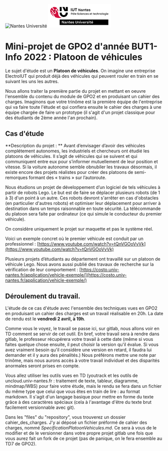 <img src="https://www.univ-nantes.fr/medias/photo/logotype-nantes-u-noir-72dpi_1638965800927-png?ID_FICHE=1482184" alt="Nantes Université" width="200"/>
<img src=../pictures/LOGO_PRINCIPAL_IUT_NANTES_CMJN.png alt="IUT Nantes" width="200"/>

# Mini-projet de GPO2 d'année BUT1-Info 2022 : Platoon de véhicules

Le sujet d'étude est un **Platoon de véhicules**.
On imagine une entreprise ElectroIUT qui produit déjà des véhicules qui peuvent rouler en train en se suivant les uns les autres.

Nous allons traiter la première partie du projet en mettant en oeuvre l'ensemble du contenu du module de GPO2 et en produisant un cahier des charges.
Imaginons que votre trinôme est la première équipe de l'entreprise qui va faire toute l'étude et qui confiera ensuite le cahier des charges à une équipe chargée de faire un prototype (il s'agit d'un projet classique pour des étudiants de 2ème année l'an prochain).

## Cas d'étude

**Description du projet : ** 
Avant d’envisager d’avoir des véhicules complétement autonomes, les industriels et chercheurs ont étudié les platoons de véhicules. 
Il s’agit de véhicules qui se suivent et qui communiquent entre eux pour s’informer mutuellement de leur position et vitesse. 
Si la voiture autonome semble obnubiler les travaux désormais, il existe encore des projets réalistes pour créer des platoons de semi-remorques formant des « trains » sur l’autoroute.

Nous étudions un projet de développement d’un logiciel de tels véhicules à partir de robots Lego. 
Le but est de faire se déplacer plusieurs robots (de 1 à 3) d'un point à un autre. 
Ces robots devront s'arrêter en cas d'obstacles (en particulier d'autres robots) et optimiser leur déplacement pour arriver à destination dans un temps raisonnable en toute sécurité. 
La télécommande du platoon sera faite par ordinateur (ce qui simule le conducteur du premier véhicule).

On considère uniquement le projet sur maquette et pas le système réel.

Voici un exemple concret où le premier véhicule est conduit par un professionnel :
[https://www.youtube.com/watch?v=tQnVGOoVvVk](https://www.youtube.com/watch?v=tQnVGOoVvVk)

Plusieurs projets d’étudiants au département ont travaillé sur un platoon de véhicule Lego. 
Nous avons aussi publié des travaux de recherche sur la vérification de leur comportement :
[https://costo.univ-nantes.fr/application/vehicle-exemple/](https://costo.univ-nantes.fr/application/vehicle-exemple/)


## Déroulement du travail.

L'étude de ce cas d'étude avec l'ensemble des techniques vues en GPO2 en produisant un cahier des charges est un travail réalisable en 20h.
La date de rendu est le **vendredi 2 avril, à 19h**.

Comme vous le voyez, le travail se passe ici, sur gitlab, nous allons voir en TD comment se servir de cet outil.
En bref, votre travail sera à rendre dans gitlab, le professeur récupérera votre travail à cette date 
(même si vous faites quelque chose ensuite, il peut choisir la version qu'il évalue. 
Si vous avez vraiment besoin qu'il considère une version en retard, il faudra lui demander et il y aura des pénalités.)
Nous préférons mettre une note par trinôme, mais nous aurons accès à votre travail individuel et des disparités anormales seront prises en compte.

Vous allez utiliser les outils vues en TD 
(youtrack et les outils de uncloud.univ-nantes.fr : traitement de texte, tableur, diagramme, mindmap/WBS) 
pour faire votre étude, 
mais le rendu se fera dans un fichier du même type que celui que vous êtes en train de lire : au format markdown.
Il s'agit d'un langage basique pour mettre en forme du texte grâce à des caractères spéciaux (cela à l'avantage d'être du texte brut facilement versionnable avec git).

Dans les "files" du "repository", vous trouverez un dossier cahier_des_charges. J'y ai déposé un fichier préformé de cahier des charges, nommé *SpecificationPlatoonVehicules.md*. 
Ce sera à vous de le modifier et de le versionner dans votre propre projet gitlab une fois que vous aurez fait un fork de ce projet (pas de panique, on le fera ensemble au TD7 de GPO2).

